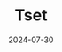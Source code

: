 ---  
layout: startup_page  
title: "Tset"  
id: "tset.com"  
permalink: "/tsettset.com07302024/"  
website: "https://tset.com/"  
funding_round: "Series A"  
funding_amount: "€12.7M"  
investors: "Carbon Removal Partners, Brose Ventures, Ingenics Holding"  
about: "Tset is a global software provider offering SaaS solutions for enterprise-wide product cost and emissions calculations in the manufacturing industry. Its software provides real-time insights into the impact of design changes on product cost and carbon footprint, enabling cost and CO2-efficient product development. This allows for higher margins and greater transparency of product emissions throughout the manufacturing process."  
markets: "SaaS, Manufacturing, Carbon Accounting"  
hq: "Kuchl, Salzburg, Austria"  
founded_year: "2018"  
linkedin: "https://www.linkedin.com/company/tsetinissoftware"  
twitter: ""  
instagram: ""  
facebook: ""  
crunchbase: "https://www.crunchbase.com/organization/tset"  
pitchbook: "https://pitchbook.com/profiles/company/494491-96"  

date_display: "30-Jul-2024"  
date: "2024-07-30"

# SEO Optimization  
meta_title: "Tset - Series A Funding (€12.7M)"  
meta_description: "Tset, Tset is a global software provider offering SaaS solutions for enterprise-wide product cost and emissions calculations in the manufacturing industry. ..."  
meta_keywords: "Tset, SaaS, Manufacturing, Carbon Accounting, Series A funding"  
canonical_url: "https://startup.projectstartups.com/tsettset.com07302024/"  
---